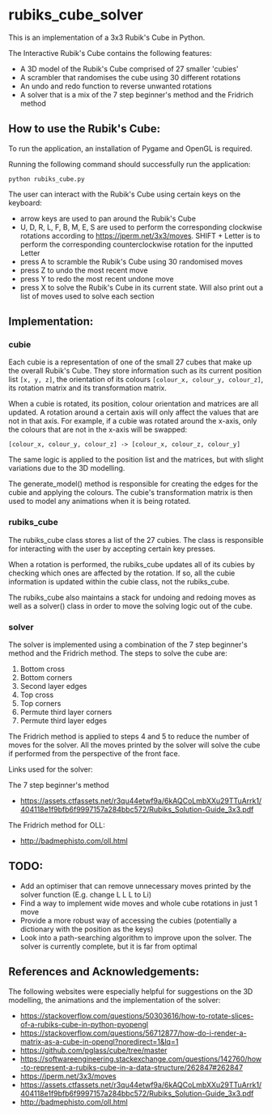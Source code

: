 # rubiks_cube_solver

This is an implementation of a 3x3 Rubik's Cube in Python.

The Interactive Rubik's Cube contains the following features:

- A 3D model of the Rubik's Cube comprised of 27 smaller 'cubies'
- A scrambler that randomises the cube using 30 different rotations
- An undo and redo function to reverse unwanted rotations
- A solver that is a mix of the 7 step beginner's method and the Fridrich method

## How to use the Rubik's Cube:

To run the application, an installation of Pygame and OpenGL is required.

Running the following command should successfully run the application:

```
python rubiks_cube.py
```

The user can interact with the Rubik's Cube using certain keys on the keyboard:

- arrow keys are used to pan around the Rubik's Cube
- U, D, R, L, F, B, M, E, S are used to perform the corresponding clockwise rotations according to https://jperm.net/3x3/moves. SHIFT + Letter is to perform the corresponding counterclockwise rotation for the inputted Letter
- press A to scramble the Rubik's Cube using 30 randomised moves
- press Z to undo the most recent move
- press Y to redo the most recent undone move
- press X to solve the Rubik's Cube in its current state. Will also print out a list of moves used to solve each section

## Implementation:

### cubie

Each cubie is a representation of one of the small 27 cubes that make up the overall Rubik's Cube. They store information such as its current position list `[x, y, z]`, the orientation of its colours `[colour_x, colour_y, colour_z]`, its rotation matrix and its transformation matrix.

When a cubie is rotated, its position, colour orientation and matrices are all updated. A rotation around a certain axis will only affect the values that are not in that axis. For example, if a cubie was rotated around the x-axis, only the colours that are not in the x-axis will be swapped:

```
[colour_x, colour_y, colour_z] -> [colour_x, colour_z, colour_y]
```

The same logic is applied to the position list and the matrices, but with slight variations due to the 3D modelling.

The generate_model() method is responsible for creating the edges for the cubie and applying the colours. The cubie's transformation matrix is then used to model any animations when it is being rotated.

### rubiks_cube

The rubiks_cube class stores a list of the 27 cubies. The class is responsible for interacting with the user by accepting certain key presses.

When a rotation is performed, the rubiks_cube updates all of its cubies by checking which ones are affected by the rotation. If so, all the cubie information is updated within the cubie class, not the rubiks_cube.

The rubiks_cube also maintains a stack for undoing and redoing moves as well as a solver() class in order to move the solving logic out of the cube.

### solver

The solver is implemented using a combination of the 7 step beginner's method and the Fridrich method. The steps to solve the cube are:

1. Bottom cross
2. Bottom corners
3. Second layer edges
4. Top cross
5. Top corners
6. Permute third layer corners
7. Permute third layer edges

The Fridrich method is applied to steps 4 and 5 to reduce the number of moves for the solver. All the moves printed by the solver will solve the cube if performed from the perspective of the front face.

Links used for the solver:

The 7 step beginner's method
- https://assets.ctfassets.net/r3qu44etwf9a/6kAQCoLmbXXu29TTuArrk1/404118e1f9bfb6f9997157a284bbc572/Rubiks_Solution-Guide_3x3.pdf

The Fridrich method for OLL:
- http://badmephisto.com/oll.html

## TODO:

- Add an optimiser that can remove unnecessary moves printed by the solver function (E.g. change L L L to Li)
- Find a way to implement wide moves and whole cube rotations in just 1 move
- Provide a more robust way of accessing the cubies (potentially a dictionary with the position as the keys)
- Look into a path-searching algorithm to improve upon the solver. The solver is currently complete, but it is far from optimal

## References and Acknowledgements:

The following websites were especially helpful for suggestions on the 3D modelling, the animations and the implementation of the solver:

- https://stackoverflow.com/questions/50303616/how-to-rotate-slices-of-a-rubiks-cube-in-python-pyopengl
- https://stackoverflow.com/questions/56712877/how-do-i-render-a-matrix-as-a-cube-in-opengl?noredirect=1&lq=1
- https://github.com/pglass/cube/tree/master
- https://softwareengineering.stackexchange.com/questions/142760/how-to-represent-a-rubiks-cube-in-a-data-structure/262847#262847
- https://jperm.net/3x3/moves
- https://assets.ctfassets.net/r3qu44etwf9a/6kAQCoLmbXXu29TTuArrk1/404118e1f9bfb6f9997157a284bbc572/Rubiks_Solution-Guide_3x3.pdf
- http://badmephisto.com/oll.html
